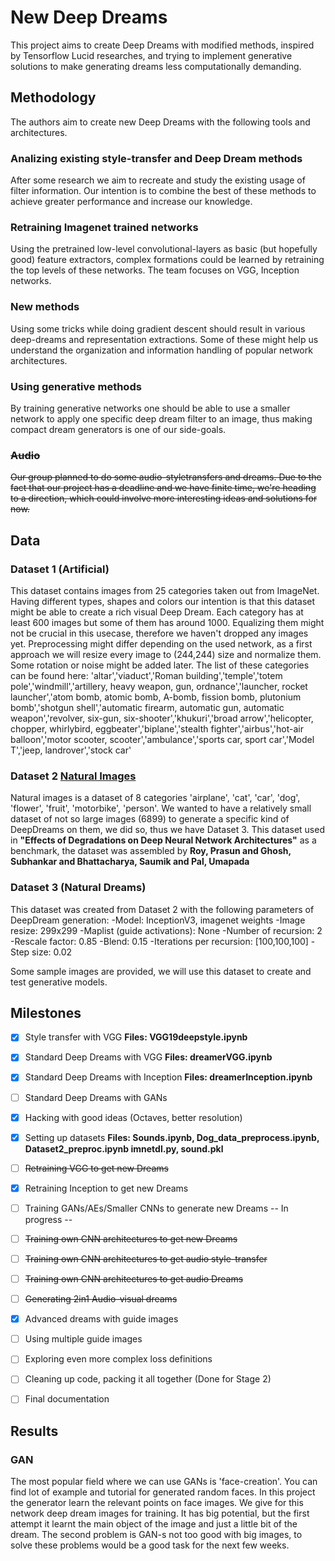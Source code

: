 # New Deep Dreams

This project aims to create Deep Dreams with modified methods, inspired by Tensorflow Lucid researches, and trying to implement generative solutions to make generating dreams less computationally demanding.

## Methodology

The authors aim to create new Deep Dreams with the following tools and architectures.

### Analizing existing style-transfer and Deep Dream methods

After some research we aim to recreate and study the existing usage of filter information. Our intention is to combine the best
of these methods to achieve greater performance and increase our knowledge.

### Retraining Imagenet trained networks

Using the pretrained low-level convolutional-layers as basic (but hopefully good) feature extractors, complex formations could be
learned by retraining the top levels of these networks. The team focuses on VGG, Inception networks.

### New methods

Using some tricks while doing gradient descent should result in various deep-dreams and representation extractions. Some of these might help us understand the organization and information handling of popular network architectures.

### Using generative methods

By training generative networks one should be able to use a smaller network to apply one specific deep dream filter to an image, thus making compact dream generators is one of our side-goals.

### ~~Audio~~

~~Our group planned to do some audio-styletransfers and dreams. Due to the fact that our project has a deadline and we have finite time, we're heading to a direction, which could involve more interesting ideas and solutions for now.~~

## Data

### Dataset 1 (Artificial)

This dataset contains images from 25 categories taken out from ImageNet. Having different types, shapes and colors our intention is that this dataset might be able to create a rich visual Deep Dream. 
Each category has at least 600 images but some of them has around 1000. Equalizing them might not be crucial in this usecase, therefore we haven't dropped any images yet. Preprocessing might differ depending on the used network, as a first approach we will resize every image to (244,244) size and normalize them. Some rotation or noise might be added later.
The list of these categories can be found here:
'altar','viaduct','Roman building','temple','totem pole','windmill','artillery, heavy weapon, gun, ordnance','launcher, rocket launcher','atom bomb, atomic bomb, A-bomb, fission bomb, plutonium bomb','shotgun shell','automatic firearm, automatic gun, automatic weapon','revolver, six-gun, six-shooter','khukuri','broad arrow','helicopter, chopper, whirlybird, eggbeater','biplane','stealth fighter','airbus','hot-air balloon','motor scooter, scooter','ambulance','sports car, sport car','Model T','jeep, landrover','stock car'

### Dataset 2 [Natural Images](https://www.kaggle.com/prasunroy/natural-images)

Natural images is a dataset of 8 categories 'airplane', 'cat', 'car', 'dog', 'flower', 'fruit', 'motorbike', 'person'. We wanted to have a relatively small dataset of not so large images (6899) to generate a specific kind of DeepDreams on them, we did so, thus we have Dataset 3.
This dataset used in **"Effects of Degradations on Deep Neural Network Architectures"** as a benchmark, the dataset was assembled by **Roy, Prasun and Ghosh, Subhankar and Bhattacharya, Saumik and Pal, Umapada**

### Dataset 3 (Natural Dreams)

This dataset was created from Dataset 2 with the following parameters of DeepDream generation:
-Model: InceptionV3, imagenet weights
-Image resize: 299x299
-Maplist (guide activations): None
-Number of recursion: 2
-Rescale factor: 0.85
-Blend: 0.15
-Iterations per recursion: [100,100,100]
-Step size: 0.02

Some sample images are provided, we will use this dataset to create and test generative models.


## Milestones

- [x] Style transfer with VGG    **Files: VGG19deepstyle.ipynb**
- [x] Standard Deep Dreams with VGG  **Files: dreamerVGG.ipynb**
- [x] Standard Deep Dreams with Inception   **Files: dreamerInception.ipynb**
- [ ] Standard Deep Dreams with GANs
- [x] Hacking with good ideas (Octaves, better resolution)
- [x] Setting up datasets   **Files: Sounds.ipynb, Dog_data_preprocess.ipynb, Dataset2_preproc.ipynb imnetdl.py, sound.pkl**
- [ ] ~~Retraining VGG to get new Dreams~~
- [x] Retraining Inception to get new Dreams
- [ ] Training GANs/AEs/Smaller CNNs to generate new Dreams -- In progress --
- [ ] ~~Training own CNN architectures to get new Dreams~~
- [ ] ~~Training own CNN architectures to get audio style-transfer~~
- [ ] ~~Training own CNN architectures to get audio Dreams~~
- [ ] ~~Generating 2in1 Audio-visual dreams~~
- [x] Advanced dreams with guide images
- [ ] Using multiple guide images
- [ ] Exploring even more complex loss definitions
- [ ] Cleaning up code, packing it all together (Done for Stage 2)
- [ ] Final documentation


## Results

### GAN

The most popular field where we can use GANs is 'face-creation'. You can find lot of example and tutorial for generated random faces. In this project the generator learn the relevant points on face images. We give for this network deep dream images for training. It has big potential, but the first attempt it learnt the main object of the image and just a little bit of the dream. The second problem is GAN-s not too good with big images, to solve these problems would be a good task for the next few weeks.
<!--
## Authors
* **Name1** - *Worked on.....* - [gitname](https://github.com/gitname)
* **Name2** - *Worked on.....* - [gitname](https://github.com/gitname)
* **Name3** - *Worked on.....* - [gitname](https://github.com/gitname)
!-->
